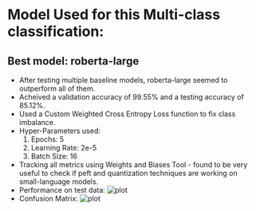 # Model Used for this Multi-class classification:
## Best model: roberta-large
* After testing multiple baseline models, roberta-large seemed to outperform all of them.
* Acheived a validation accuracy of 99.55% and a testing accuracy of 85.12%.
* Used a Custom Weighted Cross Entropy Loss function to fix class imbalance.
* Hyper-Parameters used:
	1) Epochs: 5
	2) Learning Rate: 2e-5
	3) Batch Size: 16
* Tracking all metrics using Weights and Biases Tool - found to be very useful to check if peft and quantization techniques are working on small-language models.
* Performance on test data:
![plot](https://github.com/saianish03/multiway_machinegen_text_clf/tree/main/model/clf_report.png)
* Confusion Matrix:
![plot](https://github.com/saianish03/multiway_machinegen_text_clf/tree/main/model/conf_matrix.png)
